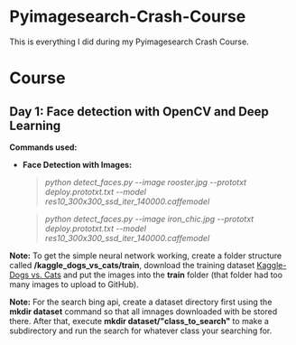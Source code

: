 # Pyimagesearch-Crash-Course

This is everything I did during my Pyimagesearch Crash Course.

# Course

## Day 1: Face detection with OpenCV and Deep Learning

**Commands used:**

* **Face Detection with Images:**

    > *python detect_faces.py --image rooster.jpg --prototxt deploy.prototxt.txt --model res10_300x300_ssd_iter_140000.caffemodel*

    > *python detect_faces.py --image iron_chic.jpg --prototxt deploy.prototxt.txt --model res10_300x300_ssd_iter_140000.caffemodel*

**Note:** To get the simple neural network working, create a folder structure called **/kaggle_dogs_vs_cats/train**, download the training dataset [Kaggle-Dogs vs. Cats](https://www.kaggle.com/c/dogs-vs-cats/data) and put the images into the **train** folder (that folder had too many images to upload to GitHub).

**Note:** For the search bing api, create a dataset directory first using the **mkdir dataset** command so that all imnages downloaded with be stored there. After that, execute **mkdir dataset/"class_to_search"** to make a subdirectory and run the search for whatever class your searching for.
